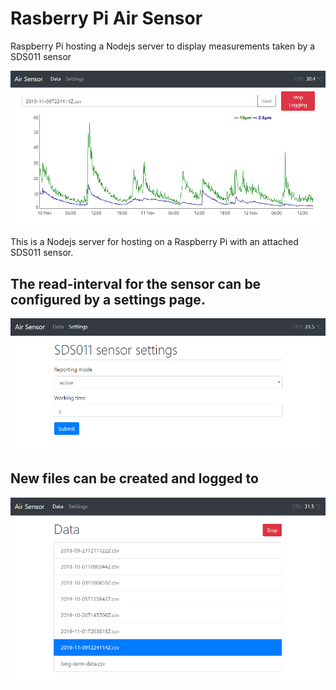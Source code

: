 # Rasberry Pi Air Sensor
Raspberry Pi hosting a Nodejs server to display measurements taken by a SDS011 sensor

![Chart image](/air-sensor-charting.png)

This is a Nodejs server for hosting on a Raspberry Pi with an attached SDS011 sensor. 

## The read-interval for the sensor can be configured by a settings page.
![Settings page](/air-sensor-settings.png)

## New files can be created and logged to
![Logging files](/air-sensor-data.png)
